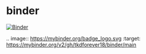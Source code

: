 # binder

[![Binder](https://mybinder.org/badge_logo.svg)](https://mybinder.org/v2/gh/tkdforever18/binder/main)

.. image:: https://mybinder.org/badge_logo.svg
 :target: https://mybinder.org/v2/gh/tkdforever18/binder/main
 
 
